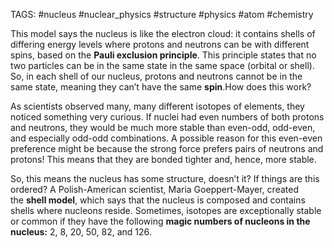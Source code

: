 TAGS: #nucleus #nuclear_physics #structure #physics #atom #chemistry 

This model says the nucleus is like the electron cloud: it contains shells of differing energy levels where protons and neutrons can be with different spins, based on the **Pauli exclusion principle**. This principle states that no two particles can be in the same state in the same space (orbital or shell). So, in each shell of our nucleus, protons and neutrons cannot be in the same state, meaning they can’t have the same **spin**.How does this work?

As scientists observed many, many different isotopes of elements, they noticed something very curious. If nuclei had even numbers of both protons and neutrons, they would be much more stable than even-odd, odd-even, and especially odd-odd combinations. A possible reason for this even-even preference might be because the strong force prefers pairs of neutrons and protons! This means that they are bonded tighter and, hence, more stable.

So, this means the nucleus has some structure, doesn’t it? If things are this ordered? A Polish-American scientist, Maria Goeppert-Mayer, created the **shell model**, which says that the nucleus is composed and contains shells where nucleons reside. Sometimes, isotopes are exceptionally stable or common if they have the following **magic numbers of nucleons in the nucleus:** 2, 8, 20, 50, 82, and 126.
